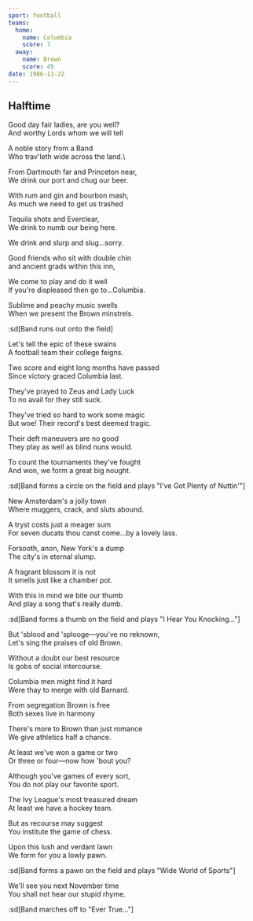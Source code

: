```yaml
---
sport: football
teams:
  home:
    name: Columbia
    score: 7
  away:
    name: Brown
    score: 45
date: 1986-11-22
---
```


## Halftime

Good day fair ladies, are you well?\
 And worthy Lords whom we will tell

A noble story from a Band\
 Who trav'leth wide across the land.\

From Dartmouth far and Princeton near,\
 We drink our port and chug our beer.

With rum and gin and bourbon mash,\
 As much we need to get us trashed

Tequila shots and Everclear,\
 We drink to numb our being here.

We drink and slurp and slug...sorry.

Good friends who sit with double chin\
 and ancient grads within this inn,

We come to play and do it well\
 If you're displeased then go to...Columbia.

Sublime and peachy music swells\
 When we present the Brown minstrels.

:sd[Band runs out onto the field]

Let's tell the epic of these swains\
 A football team their college feigns.

Two score and eight long months have passed\
 Since victory graced Columbia last.

They've prayed to Zeus and Lady Luck\
 To no avail for they still suck.

They've tried so hard to work some magic\
 But woe! Their record's best deemed tragic.

Their deft maneuvers are no good\
 They play as well as blind nuns would.

To count the tournaments they've fought\
 And won, we form a great big nought.

:sd[Band forms a circle on the field and plays "I've Got Plenty of Nuttin'"]

New Amsterdam's a jolly town\
 Where muggers, crack, and sluts abound.

A tryst costs just a meager sum\
 For seven ducats thou canst come...by a lovely lass.

Forsooth, anon, New York's a dump\
 The city's in eternal slump.

A fragrant blossom it is not\
 It smells just like a chamber pot.

With this in mind we bite our thumb\
 And play a song that's really dumb.

:sd[Band forms a thumb on the field and plays "I Hear You Knocking..."]

But 'sblood and 'splooge—you've no reknown,\
 Let's sing the praises of old Brown.

Without a doubt our best resource\
 Is gobs of social intercourse.

Columbia men might find it hard\
 Were thay to merge with old Barnard.

From segregation Brown is free\
 Both sexes live in harmony

There's more to Brown than just romance\
 We give athletics half a chance.

At least we've won a game or two\
 Or three or four—now how 'bout you?

Although you've games of every sort,\
 You do not play our favorite sport.

The Ivy League's most treasured dream\
 At least we have a hockey team.

But as recourse may suggest\
 You institute the game of chess.

Upon this lush and verdant lawn\
 We form for you a lowly pawn.

:sd[Band forms a pawn on the field and plays "Wide World of Sports"]

We'll see you next November time\
 You shall not hear our stupid rhyme.

:sd[Band marches off to "Ever True..."]
